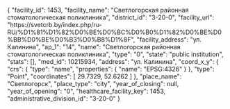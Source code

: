 {
    "facility_id": 1453,
    "facility_name": "Светлогорская районная стоматологическая поликлиника",
    "district_id": "3-20-0",
    "facility_url": "https:\/\/svetcrb.by\/index.php\/ru-RU\/%D1%81%D1%82%D0%BE%D0%BC%D0%B0%D1%82%D0%BE%D0%BB%D0%BE%D0%B3%D0%B8%D1%8F",
    "facility_address": "ул. Калинина",
    "ap_1": "14",
    "name": "Светлогорская районная стоматологическая поликлиника",
    "type": "0",
    "state": "public institution",
    "stats": [],
    "med_id": 10215934,
    "address": "ул. Калинина",
    "coord_x_y": {
        "crs": {
            "type": "name",
            "properties": {
                "name": "EPSG:4326"
            }
        },
        "type": "Point",
        "coordinates": [
            29.7329,
            52.6262
        ]
    },
    "place_name": "Светлогорск",
    "place_type": "city",
    "year_of_closing": null,
    "year_of_opening": "0",
    "healthcare_facility_key": 1453,
    "administrative_division_id": "3-20-0"
}